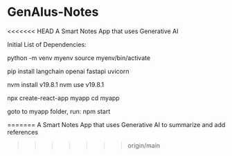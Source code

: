 # GenAIus-Notes
<<<<<<< HEAD
A Smart Notes App that uses Generative AI

Initial List of Dependencies:

python -m venv myenv
source myenv/bin/activate 

pip install langchain openai fastapi uvicorn

nvm install v19.8.1
nvm use v19.8.1

npx create-react-app myapp
cd myapp

goto to myapp folder, run:
npm start

=======
A Smart Notes App that uses Generative AI to summarize and add references
>>>>>>> origin/main
